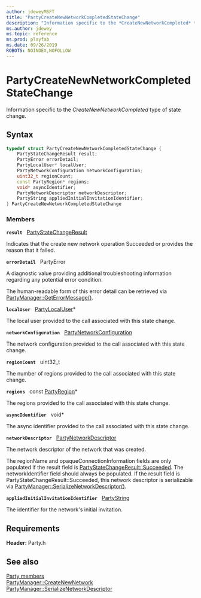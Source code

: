```yaml
---
author: jdeweyMSFT
title: "PartyCreateNewNetworkCompletedStateChange"
description: "Information specific to the *CreateNewNetworkCompleted* type of state change."
ms.author: jdewey
ms.topic: reference
ms.prod: playfab
ms.date: 09/26/2019
ROBOTS: NOINDEX,NOFOLLOW
---
```


# PartyCreateNewNetworkCompletedStateChange  

Information specific to the *CreateNewNetworkCompleted* type of state change.  

## Syntax  
  
```cpp
typedef struct PartyCreateNewNetworkCompletedStateChange {  
    PartyStateChangeResult result;  
    PartyError errorDetail;  
    PartyLocalUser* localUser;  
    PartyNetworkConfiguration networkConfiguration;  
    uint32_t regionCount;  
    const PartyRegion* regions;  
    void* asyncIdentifier;  
    PartyNetworkDescriptor networkDescriptor;  
    PartyString appliedInitialInvitationIdentifier;  
} PartyCreateNewNetworkCompletedStateChange  
```
  
### Members  
  
**`result`** &nbsp; [PartyStateChangeResult](../enums/partystatechangeresult.md)  
  
Indicates that the create new network operation Succeeded or provides the reason that it failed.
  
**`errorDetail`** &nbsp; PartyError  
  
A diagnostic value providing additional troubleshooting information regarding any potential error condition.
  
The human-readable form of this error detail can be retrieved via [PartyManager::GetErrorMessage()](../classes/PartyManager/methods/partymanager_geterrormessage.md).
  
**`localUser`** &nbsp; [PartyLocalUser](../classes/PartyLocalUser/partylocaluser.md)*  
  
The local user provided to the call associated with this state change.
  
**`networkConfiguration`** &nbsp; [PartyNetworkConfiguration](partynetworkconfiguration.md)  
  
The network configuration provided to the call associated with this state change.
  
**`regionCount`** &nbsp; uint32_t  
  
The number of regions provided to the call associated with this state change.
  
**`regions`** &nbsp; const [PartyRegion](partyregion.md)*  
  
The regions provided to the call associated with this state change.
  
**`asyncIdentifier`** &nbsp; void*  
  
The async identifier provided to the call associated with this state change.
  
**`networkDescriptor`** &nbsp; [PartyNetworkDescriptor](partynetworkdescriptor.md)  
  
The network descriptor of the network that was created.
  
The regionName and opaqueConnectionInformation fields are only populated if the result field is [PartyStateChangeResult::Succeeded](../enums/partystatechangeresult.md). The networkIdentifier field should always be populated. If the result field is PartyStateChangeResult::Succeeded, this network descriptor is serializable via [PartyManager::SerializeNetworkDescriptor()](../classes/PartyManager/methods/partymanager_serializenetworkdescriptor.md).
  
**`appliedInitialInvitationIdentifier`** &nbsp; [PartyString](../typedefs.md)  
  
The identifier for the network's initial invitation.
  
  
## Requirements  
  
**Header:** Party.h
  
## See also  
[Party members](../party_members.md)  
[PartyManager::CreateNewNetwork](../classes/PartyManager/methods/partymanager_createnewnetwork.md)  
[PartyManager::SerializeNetworkDescriptor](../classes/PartyManager/methods/partymanager_serializenetworkdescriptor.md)
  
  

